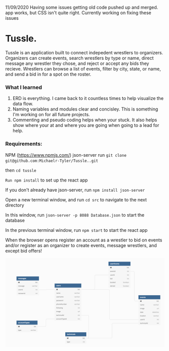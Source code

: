11/09/2020 Having some issues getting old code pushed up and merged. app works, but CSS isn't quite right. Currently working on fixing these issues


# Tussle.
Tussle is an application built to connect indepedent wrestlers to organizers.  Organizers can create events, search wrestlers by type or name, direct message any wrestler they chose, and reject or accept any bids they recieve.  Wrestlers can browse a list of events, filter by city, state, or name, and send a bid in for a spot on the roster.  

### What I learned
1. ERD is everything. I came back to it countless times to help visualize the data flow.
2. Naming variables and modules clear and concisley. This is something I'm working on for all future projects.
3. Commenting and pseudo coding helps when your stuck. It also helps show where your at and where you are going when going to a lead for help.

### Requirements:

NPM (https://www.npmjs.com/)
json-server
run `git clone git@github.com:Michaelr-Tyler/Tussle..git`

then `cd tussle`

`Run npm install` to set up the react app

If you don't already have json-server, run `npm install json-server`

Open a new terminal window, and run `cd src` to navigate to the next directory

In this window, run `json-server -p 8088 Database.json` to start the database

In the previous terminal window, run `npm start` to start the react app

When the browser opens register an account as a wrestler to bid on events and/or 
register as an organizer to create events, message wrestlers, and except bid offers!

![](images/ERDScreenshot.png)
